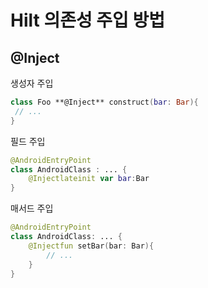 # Hilt 의존성 주입 방법

## @Inject

생성자 주입

```kotlin
class Foo **@Inject** construct(bar: Bar){
 // ... 
}
```

필드 주입

```kotlin
@AndroidEntryPoint
class AndroidClass : ... {
	@Injectlateinit var bar:Bar
}
```

매서드 주입

```kotlin
@AndroidEntryPoint
class AndroidClass: ... {
	@Injectfun setBar(bar: Bar){
		// ...
	}
}
```